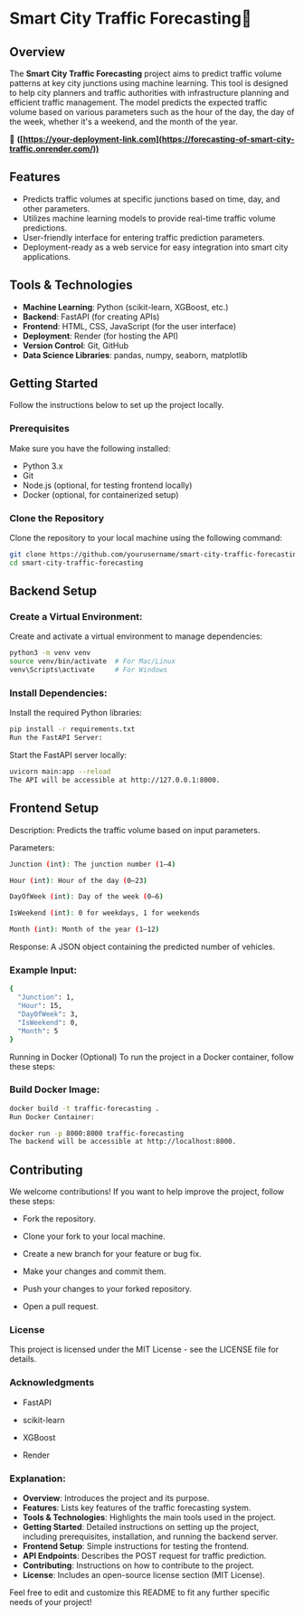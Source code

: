 # Smart City Traffic Forecasting🚦

## Overview

The **Smart City Traffic Forecasting** project aims to predict traffic volume patterns at key city junctions using machine learning. This tool is designed to help city planners and traffic authorities with infrastructure planning and efficient traffic management. The model predicts the expected traffic volume based on various parameters such as the hour of the day, the day of the week, whether it's a weekend, and the month of the year.

🧪 **([https://your-deployment-link.com](https://forecasting-of-smart-city-traffic.onrender.com/))**

## Features

- Predicts traffic volumes at specific junctions based on time, day, and other parameters.
- Utilizes machine learning models to provide real-time traffic volume predictions.
- User-friendly interface for entering traffic prediction parameters.
- Deployment-ready as a web service for easy integration into smart city applications.

## Tools & Technologies

- **Machine Learning**: Python (scikit-learn, XGBoost, etc.)
- **Backend**: FastAPI (for creating APIs)
- **Frontend**: HTML, CSS, JavaScript (for the user interface)
- **Deployment**: Render (for hosting the API)
- **Version Control**: Git, GitHub
- **Data Science Libraries**: pandas, numpy, seaborn, matplotlib

## Getting Started

Follow the instructions below to set up the project locally.

### Prerequisites

Make sure you have the following installed:

- Python 3.x
- Git
- Node.js (optional, for testing frontend locally)
- Docker (optional, for containerized setup)

### Clone the Repository

Clone the repository to your local machine using the following command:

```bash
git clone https://github.com/yourusername/smart-city-traffic-forecasting.git
cd smart-city-traffic-forecasting
```
## Backend Setup
### Create a Virtual Environment:

Create and activate a virtual environment to manage dependencies:

```bash
python3 -m venv venv
source venv/bin/activate  # For Mac/Linux
venv\Scripts\activate     # For Windows
```

### Install Dependencies:

Install the required Python libraries:

```bash
pip install -r requirements.txt
Run the FastAPI Server:
```

Start the FastAPI server locally:

```bash
uvicorn main:app --reload
The API will be accessible at http://127.0.0.1:8000.
```

## Frontend Setup

Description: Predicts the traffic volume based on input parameters.

Parameters:

```bash
Junction (int): The junction number (1–4)

Hour (int): Hour of the day (0–23)

DayOfWeek (int): Day of the week (0–6)

IsWeekend (int): 0 for weekdays, 1 for weekends

Month (int): Month of the year (1–12)
```

Response: A JSON object containing the predicted number of vehicles.

### Example Input:
```bash
{
  "Junction": 1,
  "Hour": 15,
  "DayOfWeek": 3,
  "IsWeekend": 0,
  "Month": 5
}
```

Running in Docker (Optional)
To run the project in a Docker container, follow these steps:

### Build Docker Image:

```bash
docker build -t traffic-forecasting .
Run Docker Container:
```

```bash
docker run -p 8000:8000 traffic-forecasting
The backend will be accessible at http://localhost:8000.
```

## Contributing
We welcome contributions! If you want to help improve the project, follow these steps:

- Fork the repository.

- Clone your fork to your local machine.

- Create a new branch for your feature or bug fix.

- Make your changes and commit them.

- Push your changes to your forked repository.

- Open a pull request.

### License
This project is licensed under the MIT License - see the LICENSE file for details.

### Acknowledgments
- FastAPI

- scikit-learn

- XGBoost

- Render

### Explanation:

- **Overview**: Introduces the project and its purpose.
- **Features**: Lists key features of the traffic forecasting system.
- **Tools & Technologies**: Highlights the main tools used in the project.
- **Getting Started**: Detailed instructions on setting up the project, including prerequisites, installation, and running the backend server.
- **Frontend Setup**: Simple instructions for testing the frontend.
- **API Endpoints**: Describes the POST request for traffic prediction.
- **Contributing**: Instructions on how to contribute to the project.
- **License**: Includes an open-source license section (MIT License).

Feel free to edit and customize this README to fit any further specific needs of your project!
